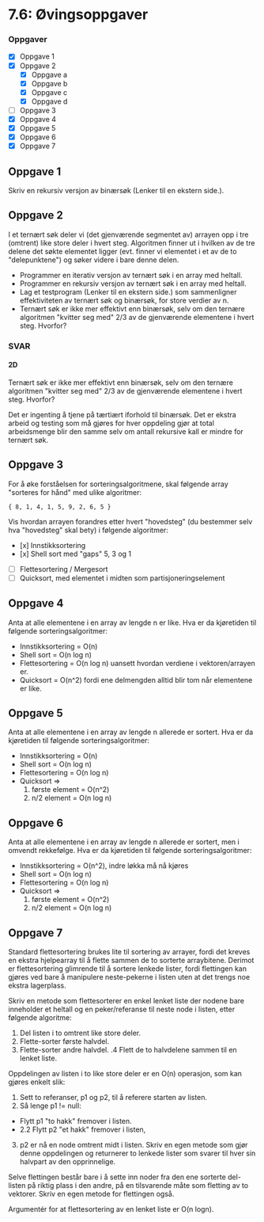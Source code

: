 # 7.6: Øvingsoppgaver

### Oppgaver
- [x] Oppgave 1
- [x] Oppgave 2
  - [x] Oppgave a
  - [x] Oppgave b
  - [x] Oppgave c
  - [x] Oppgave d
- [ ] Oppgave 3
- [x] Oppgave 4
- [x] Oppgave 5
- [x] Oppgave 6
- [x] Oppgave 7
## Oppgave 1
Skriv en rekursiv versjon av binærsøk (Lenker til en ekstern side.).

## Oppgave 2
I et ternært søk deler vi (det gjenværende segmentet av) arrayen opp i tre (omtrent) like store deler i hvert steg. Algoritmen finner ut i hvilken av de tre delene det søkte elementet ligger (evt. finner vi elementet i et av de to "delepunktene") og søker videre i bare denne delen.

- Programmer en iterativ versjon av ternært søk i en array med heltall.
- Programmer en rekursiv versjon av ternært søk i en array med heltall.
- Lag et testprogram (Lenker til en ekstern side.) som sammenligner effektiviteten av ternært søk og binærsøk, for store verdier av n.
- Ternært søk er ikke mer effektivt enn binærsøk, selv om den ternære algoritmen "kvitter seg med" 2/3 av de gjenværende elementene i hvert steg. Hvorfor?


### SVAR
#### 2D
Ternært søk er ikke mer effektivt enn binærsøk, selv om den ternære algoritmen "kvitter seg med" 2/3 av de gjenværende elementene i hvert steg. Hvorfor?

Det er ingenting å tjene på tærtiært iforhold til binærsøk.
Det er ekstra arbeid og testing som må gjøres for hver oppdeling gjør at total arbeidsmenge blir den samme
selv om antall rekursive kall er mindre for ternært søk.


## Oppgave 3
For å øke forståelsen for sorteringsalgoritmene, skal følgende array "sorteres for hånd" med ulike algoritmer:

    { 8, 1, 4, 1, 5, 9, 2, 6, 5 }

Vis hvordan arrayen forandres etter hvert "hovedsteg" (du bestemmer selv hva "hovedsteg" skal bety) i følgende algoritmer:

- [x] Innstikksortering
- [x] Shell sort med "gaps" 5, 3 og 1
- [ ] Flettesortering / Mergesort
- [ ] Quicksort, med elementet i midten som partisjoneringselement

## Oppgave 4
Anta at alle elementene i en array av lengde n er like. Hva er da kjøretiden til følgende sorteringsalgoritmer:

- Innstikksortering = O(n)
- Shell sort = O(n log n)
- Flettesortering = O(n log n) uansett hvordan verdiene i vektoren/arrayen er.
- Quicksort = O(n^2) fordi ene delmengden alltid blir tom når elementene er like.

## Oppgave 5
Anta at alle elementene i en array av lengde n allerede er sortert. Hva er da kjøretiden til følgende sorteringsalgoritmer:

- Innstikksortering = O(n)
- Shell sort = O(n log n)
- Flettesortering = O(n log n)
- Quicksort =>
  1. første element = O(n^2)
  2. n/2 element = O(n log n)

## Oppgave 6
Anta at alle elementene i en array av lengde n allerede er sortert, men i omvendt rekkefølge. Hva er da kjøretiden til følgende sorteringsalgoritmer:

- Innstikksortering = O(n^2), indre løkka må nå kjøres
- Shell sort = O(n log n)
- Flettesortering = O(n log n)
- Quicksort => 
  1. første element = O(n^2)
  2. n/2 element = O(n log n)

## Oppgave 7
Standard flettesortering brukes lite til sortering av arrayer, fordi det kreves en ekstra hjelpearray til å flette sammen de to sorterte arraybitene. Derimot er flettesortering glimrende til å sortere lenkede lister, fordi flettingen kan gjøres ved bare å manipulere neste-pekerne i listen uten at det trengs noe ekstra lagerplass.

Skriv en metode som flettesorterer en enkel lenket liste der nodene bare inneholder et heltall og en peker/referanse til neste node i listen, etter følgende algoritme:

1. Del listen i to omtrent like store deler.
2. Flette-sorter første halvdel.
3. Flette-sorter andre halvdel.
.4 Flett de to halvdelene sammen til en lenket liste.

Oppdelingen av listen i to like store deler er en O(n) operasjon, som kan gjøres enkelt slik:

1. Sett to referanser, p1 og p2, til å referere starten av listen.
2. Så lenge p1 != null:
- Flytt p1 "to hakk" fremover i listen.
- 2.2 Flytt p2 "et hakk" fremover i listen,
3. p2 er nå en node omtrent midt i listen.
   Skriv en egen metode som gjør denne oppdelingen og returnerer to lenkede lister som svarer til hver sin halvpart av den opprinnelige.

Selve flettingen består bare i å sette inn noder fra den ene sorterte del-listen på riktig plass i den andre, på en tilsvarende måte som fletting av to vektorer. Skriv en egen metode for flettingen også.

Argumentér for at flettesortering av en lenket liste er O(n logn).
